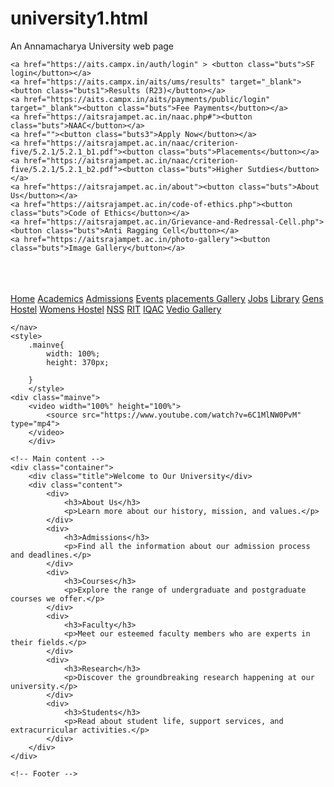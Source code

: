 # university1.html
An Annamacharya University web page
<!DOCTYPE html>
<html>
    <head>
        <title>
            university/web/page
        </title>
        <style>
            .top1audiv{
                background-color: blue;
                height: 60px;
               
            }
.top1au{
    margin-left:15%;
    margin-right:15%;
}
.top1autext{
    margin-top: 7px;
    
    color:white;
    word-spacing:10px;

}
.logo{
    width:35px;
    height:35px;
    background-color:white;
    margin-right:0px;
    margin-top: 2px;
}

.mainlogo2{
   margin-top: 8px;
    background-color: rgb(255, 255, 255);
    width:82px;
    float:left;
   
    margin-left:3%;
    
}


.maintext{
   float: left;
   
   
    margin-top: 0px;
    margin-bottom:6px;
    margin:0 auto;
    margin-left: 10px;
}

.mainlogoimg{
    margin-top:0px;
    width: 100%;
}
.logotext{
    font-display: inline-block;
   
}
.mlogotxt1{
    margin-top:13px;
    margin-bottom:0px;
    width:100%;
    font-size: 19px;
    margin-right: 20px;
}
.mlogotxt2{
    margin-top:px ;
    margin-bottom:2px;
    font-size:23px;
    color:blue ;

}
.mlogoplace{
    margin-left:1px;
    color:rgb(0, 0, 0);
    margin-bottom: 3px;
}
.loginbut{
    margin-top:20px;
}
.searchbar{
    margin-top:20px;
    width: 60%;
    height:30px;
    margin-left:37%;
}

        </style>
        <link rel="stylesheet" href="topdownmenu1.css">
    </head>
    <body>
<div>
        <div class="top1audiv">
            <marquee onmouseout="this.start()" onmouseover="this.stop()" class="top1au" scrollamount="12" ><h1 class="top1autext">
               <img  class="logo" src="https://aitsrajampet.ac.in/images/AITS-Rajampet-logo.png">
                ANNAMACHARYA UNIVERSITY
            
        </h1>
    </marquee>
        
        <div  class="mainlogo2">
            <img  class="mainlogoimg" src="https://aitsrajampet.ac.in/images/AITS-Rajampet-logo.png">
        </div>
        
        <div  class="maintext">
           <div class="mlogotxt1"><b>ANNAMACHARYA</b></div> 
           <div class="mlogotxt2"><b>UNIVERSITY</b></div>
           <div class="mlogoplace">Rajampet,since:1998 </div>
        
        </div>
        
<style>
    .topbut{
        margin-left: 6%;
        background-color: rgb(255, 255, 255);
        color: white;
        margin-right: 2%;
        margin-top: 16px;

    }
    .buts{
        background-color: blue;
        color: rgb(255, 255, 255);
        height: 32px;
        border-radius: 17px;
        margin-bottom:5px;
        transition:background-color 0.30s;
        

    }
    .buts:hover{
        background-color:rgb(4, 255, 0);
        color: black;
        opacity: 0.9;
    }
    .buts1{
        background-color: blue;
        color: rgb(255, 255, 255);
        height: 32px;
        border-radius: 17px;
        margin-bottom:5px;
        transition:background-color 0.30s;
        

    }
    .buts1:hover{
        background-color: red ;
        color:black;
        opacity: 0.8;
    }
    .buts1:active{
        opacity: 0.8;
    }
    .buts3{
        
        background-color: blue;
        color: rgb(255, 255, 255);
        height: 32px;
        border-radius: 17px;
        margin-bottom:5px;
        transition:background-color 0.30s;
        
    }
    .buts3:hover{
        background-color:rgb(255, 0, 0) ;
        color:rgb(255, 255, 255);
        opacity: 0.8;
    }
    .buts3:active{
        opacity: 0.8;

</style>
<div class="topbut">
    
    <a href="https://aits.campx.in/auth/login" > <button class="buts">SF login</button></a>
    <a href="https://aits.campx.in/aits/ums/results" target="_blank"><button class="buts1">Results (R23)</button></a>
    <a href="https://aits.campx.in/aits/payments/public/login" target="_blank"><button class="buts">Fee Payments</button></a>
    <a href="https://aitsrajampet.ac.in/naac.php#"><button class="buts">NAAC</button></a>
    <a href=""><button class="buts3">Apply Now</button></a>
    <a href="https://aitsrajampet.ac.in/naac/criterion-five/5.2.1/5.2.1_b1.pdf"><button class="buts">Placements</button></a>
    <a href="https://aitsrajampet.ac.in/naac/criterion-five/5.2.1/5.2.1_b2.pdf"><button class="buts">Higher Sutdies</button></a>
    <a href="https://aitsrajampet.ac.in/about"><button class="buts">About  Us</button></a>
    <a href="https://aitsrajampet.ac.in/code-of-ethics.php"><button class="buts">Code of Ethics</button></a>
    <a href="https://aitsrajampet.ac.in/Grievance-and-Redressal-Cell.php"><button class="buts">Anti Ragging Cell</button></a>
    <a href="https://aitsrajampet.ac.in/photo-gallery"><button class="buts">Image Gallery</button></a>
    
</div><br><br><br>
<nav>
        <a href="https://aitsrajampet.ac.in/" class="active">Home</a>
        <a href="https://aitsrajampet.ac.in/academics">Academics</a>
        <a href="https://aitsrajampet.ac.in/admission">Admissions</a>
        <a href="https://aitsrajampet.ac.in/event">Events</a>
        <a href="https://aitsrajampet.ac.in/placement-gallery"> placements Gallery</a>
        <a href="https://aitsrajampet.ac.in/naac.php">Jobs</a>
        <a href="https://aitsrajampet.ac.in/naac/criterion-five/5.2.1/5.2.1_a.pdf"> Library</a>
        <a href="https://aitsrajampet.ac.in/boys">Gens Hostel</a>
        <a href="https://aitsrajampet.ac.in/Internal-Quality-Assurance-Cell">Womens Hostel</a>
        <a href="https://aitsrajampet.ac.in/National-Service-Scheme">NSS</a>
        <a href="https://aitsrajampet.ac.in/right-to-information.php">RIT</a>
        <a href="https://aitsrajampet.ac.in/Internal-Quality-Assurance-Cell">IQAC</a>
        <a href="https://aitsrajampet.ac.in/naac.php">Vedio Gallery</a>
        
        
    </nav>
    <style>
        .mainve{
            width: 100%;
            height: 370px;
            
        }
        </style>
    <div class="mainve">
        <video width="100%" height="100%">
            <source src="https://www.youtube.com/watch?v=6C1MlNW0PvM" type="mp4">
        </video>
        </div>

    <!-- Main content -->
    <div class="container">
        <div class="title">Welcome to Our University</div>
        <div class="content">
            <div>
                <h3>About Us</h3>
                <p>Learn more about our history, mission, and values.</p>
            </div>
            <div>
                <h3>Admissions</h3>
                <p>Find all the information about our admission process and deadlines.</p>
            </div>
            <div>
                <h3>Courses</h3>
                <p>Explore the range of undergraduate and postgraduate courses we offer.</p>
            </div>
            <div>
                <h3>Faculty</h3>
                <p>Meet our esteemed faculty members who are experts in their fields.</p>
            </div>
            <div>
                <h3>Research</h3>
                <p>Discover the groundbreaking research happening at our university.</p>
            </div>
            <div>
                <h3>Students</h3>
                <p>Read about student life, support services, and extracurricular activities.</p>
            </div>
        </div>
    </div>

    <!-- Footer -->
   
